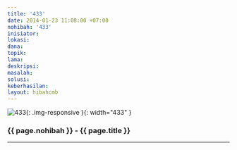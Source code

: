 ```yaml
---
title: '433'
date: 2014-01-23 11:08:00 +07:00
nohibah: '433'
inisiator:
lokasi:
dana:
topik:
lama:
deskripsi:
masalah:
solusi:
keberhasilan:
layout: hibahcmb
---
```


![433](/static/img/hibahcmb/433.png){: .img-responsive }{: width="433" }

### {{ page.nohibah }} - {{ page.title }}

---

